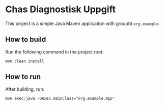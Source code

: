 # Chas Diagnostisk Uppgift

This project is a simple Java Maven application with groupId `org.example`.

## How to build

Run the following command in the project root:

```
mvn clean install
```

## How to run

After building, run:

```
mvn exec:java -Dexec.mainClass="org.example.App"
```
